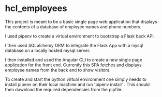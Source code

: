 # hcl_employees

This project is meant to be a basic single page web application that displays the contents of a database of employee names and phone numbers.

I used pipenv to create a virtual environment to bootstrap a Flask back API. 

I then used SQLalchemy ORM to integrate the Flask App with a mysql database on a locally hosted mysql server. 

I then installed and used the Angular CLI to create a new single page application for the front end. Currently this SPA fetches and displays employee names
from the back end to show visitors.

To create and start the python virtual environment one simply needs to install pipenv on their local machine and run 'pipenv install' .
This should then download the required dependencies from the pipfile.
